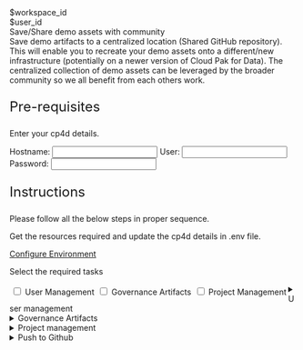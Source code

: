 <html>

<head>
    <meta name="viewport" content="width=device-width, initial-scale=1" />
    <link rel="stylesheet" href="export-demo-artifacts.css">
    <style>
        .header {
            background-image: url("https://raw.githubusercontent.com/IBM/Developer-Playground/master/didact/images/video_insights.jpeg");
        }
    </style>
</head>

<body>
    <div style="margin-top:2rem"></div>
    <div id="workspaceID" class="hidden-state">$workspace_id</div>
    <div id="userID" class="hidden-state">$user_id</div>
    <div class="header">
        <div class="left-content">
            <div class="apptitle">Save/Share demo assets with community</div>
            <div class="subheading">Save demo artifacts to a centralized location (Shared GitHub repository). This will
                enable you to recreate your demo assets onto a different/new infrastructure (potentially on a newer
                version of Cloud Pak for Data). The centralized collection of demo assets can be leveraged by the
                broader community so we all benefit from each others work.</div>
        </div>
    </div>
    <div class="section">
        <p style="font-size:24px">Pre-requisites</p>
        <div>
            <p>Enter your cp4d details.</p>
            <div class="env-config">
                <label>Hostname: </label><input class="env-variables" name="hostname" type="text" />
                <label>User: </label><input class="env-variables" name="wkcuser" type="text" />
                <label>Password: </label><input class="env-variables" name="password" type="password" />
            </div>
        </div>
    </div>
    <div class="section">
        <p style="font-size:24px">Instructions</p>
        <p>Please follow all the below steps in proper sequence.</p>
    </div>
    <div class="timeline-container">
        <div class="timeline timelinestep">
            <div class="content">
                <p>Get the resources required and update the cp4d details in .env file.</p>
            </div>
            <a id="configure-env" class="button is-dark is-medium" title="Configure Resources"
                href="didact://?commandId=extension.compositeCommand&&text=terminal-for-sandbox-container:new%7Cvscode.didact.sendNamedTerminalAString%2Csandbox%20terminal%2Cgit%20clone%20-b%20techzone%20https%3A%2F%2Fgithub.com%2FIBM%2FDeveloper-Playground%20%24%7BCHE_PROJECTS_ROOT%7D%2Ftechzone-demo%2C%2Fprojects%7Cvscode.didact.sendNamedTerminalAString%2Csandbox%20terminal%2Ccd%20${CHE_PROJECTS_ROOT}/techzone-demo;pip3.8%20install%20-r%20requirements.txt%3Bcd%20%2Fprojects%2Ftechzone-demo%2Fsandbox%2F%7C">Configure
                Environment</a>
            <span class="dot"></span>
        </div>
        <div class="timeline timelinestep">
            <div class="content">
                <p>Select the required tasks</p>
                <div class="checkbox-group">
                    <div style="float:left;padding: 0.2rem;flex: 1 1 31%;">
                        <input type="checkbox" name="checkboxtask" value="task1" />
                        <label for="task1">User Management</label>
                    </div>
                    <div style="float:left;padding: 0.2rem;flex: 1 1 31%;">
                        <input type="checkbox" name="checkboxtask" value="task2" />
                        <label for="task2">Governance Artifacts</label>
                    </div>
                    <div style="float:left;padding: 0.2rem;flex: 1 1 31%;">
                        <input type="checkbox" name="checkboxtask" value="task3" />
                        <label for="task3">Project Management</label>
                    </div>
                </div>
                <span class="dot"></span>
            </div>
        </div>
        <div class="timeline" id="task1">
            <div class="content">
                <details>
                    <summary>User management<span class="arrow"></span></summary>
                    <br><br>
                    <div>
                        <div class="content">
                            <p>Export User List to the csv file</p>
                        </div>
                        <a class="button is-dark is-medium" title="Export User List"
                            href="didact://?commandId=vscode.didact.sendNamedTerminalAString&&text=sandbox terminal$$cd /projects/techzone-demo/sandbox/;python3.8 exportUsers.py users.csv">Export
                            User List</a>
                        <span class="dot"></span>
                    </div>
                </details>
            </div>
            <span class="dot"></span>
        </div>
        <div class="timeline" id="task2">
            <div class="content">
                <details>
                    <summary>Governance Artifacts<span class="arrow"></span></summary>
                    <br><br>
                    <div class="content">
                        <p>Select the action to perform in the configured cp4d instance</p>
                        <div id="list1" class="dropdown-check-list" tabindex="100">
                            <span class="anchor">Select Artifacts</span>
                            <ul class="items">
                                <li><input type="checkbox" name="governance-artifacts" value="all" checked />All </li>
                                <li><input type="checkbox" name="governance-artifacts" value="category" />Category
                                </li>
                                <li><input type="checkbox" name="governance-artifacts"
                                        value="classification" />Classification
                                </li>
                                <li><input type="checkbox" name="governance-artifacts" value="data_class" />Data
                                    Class
                                </li>
                                <li><input type="checkbox" name="governance-artifacts" value="glossary_term" />Glossary
                                    Terms
                                </li>
                                <li><input type="checkbox" name="governance-artifacts" value="policy" />Policy
                                </li>
                                <li><input type="checkbox" name="governance-artifacts"
                                        value="reference_data" />Reference Data
                                </li>
                                <li><input type="checkbox" name="governance-artifacts" value="rule" />Rule</label>
                                </li>
                            </ul>
                        </div>
                        <p style="margin-top:1rem;"><b>Selected Artifacts: </b><span id="selected">all</span></p>
                    </div>
                    <br>
                    <div id="export-task">
                        <div class="content">
                            <p>Export Governance Artifacts</p>
                        </div>
                        <a class="button is-dark is-medium" title="Export Governance Artifacts"
                            href="didact://?commandId=vscode.didact.sendNamedTerminalAString&&text=sandbox terminal$$cd /projects/techzone-demo/sandbox/;python3.8 exportGovArtifacts.py governance_artifacts.zip all;unzip governance_artifacts.zip -d governance_artifacts;python3.8 exportDataProtectionRules.py data_protection_rules.json">Export
                            Artifacts</a>
                        <span class="dot"></span>
                    </div>
                </details>
            </div>
            <span class="dot"></span>
        </div>
        <div class="timeline" id="task3">
            <div class="content">
                <details>
                    <summary>Project management<span class="arrow"></span></summary>
                    <br><br>
                    <div>
                        <div class="content">
                            <p>Export project from the configured cp4d instance</p>
                        </div>
                        <a class="button is-dark is-medium" title="Export Project"
                            href="didact://?commandId=vscode.didact.sendNamedTerminalAString&&text=sandbox terminal$$cd /projects/techzone-demo/sandbox/;python3.8 exportProject.py project_assets.zip">Export
                            Project</a>
                        <span class="dot"></span>
                    </div>
                </details>
            </div>
            <span class="dot"></span>
        </div>
        <div class="timeline">
            <div class="content">
                <details>
                    <summary>Push to Github<span class="arrow"></span></summary>
                    <br><br>
                    <div class="content">
                        <!-- <p>Select the action to perform in the configured cp4d instance</p> -->
                        <div class="env-config">
                            <label>Demo Name*</label>
                            <input type="text" id="demoname">
                            <label>Industry*</label>
                            <!--<input type="text" id="industry">-->
                            <div id="industry-list" class="dropdown-check-list" tabindex="100">
                                <span id="selected-industry" class="anchor">Select Industry</span>
                                <ul class="items">
                                    <li>Banking and financial services</li>
                                    <li>E-commerce</li>
                                    <li>Healthcare</li>
                                    <li>Hospitality</li>
                                    <li>Insurance</li>
                                    <li>Retail</li>
                                    <li>Software</li>
                                    <li>Telecommunications</li>
                                    <li>Transportation</li>
                                    <li>Utilities</li>
                                    <li>Other</li>
                                    </select>
                                </ul>
                            </div>
                            <label>Tags(comma separated)*</label>
                            <input type="text" id="tags">
                            <label>Author*</label>
                            <input type="text" id="author">
                            <label>Description</label>
                            <input type="text" id="desc">
                            <label>Services*</label>
                            <!--<input type="text" id="services">-->
                            <div id="service-list" class="dropdown-check-list" tabindex="100">
                                <span class="anchor">Select Services</span>
                                <div class="items">
                                    <input id="services-search" type="search" placeholder="Search services"
                                        style="width: 100%" />
                                    <ul id="git-services">
                                    </ul>
                                </div>
                            </div>
                        </div>
                        <p style="margin-top:1rem;"><b>Selected Services: </b><span id="selected-services"></span></p>
                    </div>
                    <button class="button is-dark is-medium no-click disable" title="Push to github" id="pushToGit">Push
                        to GitHub</button>
            </div>
            <span class="dot"></span>
        </div>
    </div>
    </div>
    <a id="command_exec" ,href=""></a>
    </div>
</body>
<script src="export-demo-artifacts.js"></script>

</html>